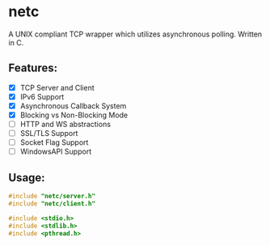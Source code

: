 # netc

A UNIX compliant TCP wrapper which utilizes asynchronous polling. Written in C.

## Features:
- [x] TCP Server and Client
- [x] IPv6 Support
- [x] Asynchronous Callback System
- [x] Blocking vs Non-Blocking Mode
- [ ] HTTP and WS abstractions
- [ ] SSL/TLS Support
- [ ] Socket Flag Support
- [ ] WindowsAPI Support <!-- Who would even use Windows for a tcp server lmao -->

## Usage:
```c
#include "netc/server.h"
#include "netc/client.h"

#include <stdio.h>
#include <stdlib.h>
#include <pthread.h>

```